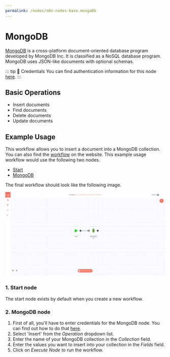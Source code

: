 ```yaml
---
permalink: /nodes/n8n-nodes-base.mongoDb
---
```


# MongoDB

[MongoDB](https://www.mongodb.com/) is a cross-platform document-oriented database program developed by MongoDB Inc. It is classified as a NoSQL database program. MongoDB uses JSON-like documents with optional schemas. 

::: tip 🔑 Credentials
You can find authentication information for this node [here](../../../credentials/MongoDB/README.md).
:::

## Basic Operations

- Insert documents
- Find documents
- Delete documents
- Update documents


## Example Usage

This workflow allows you to insert a document into a MongoDB collection. You can also find the [workflow](https://n8n.io/workflows/503) on the website. This example usage workflow would use the following two nodes.
- [Start](../../core-nodes/Start/README.md)
- [MongoDB]()

The final workflow should look like the following image.

![A workflow with the MongoDB node](./workflow.png)

### 1. Start node

The start node exists by default when you create a new workflow.

### 2. MongoDB node

1. First of all, you'll have to enter credentials for the MongoDB node. You can find out how to do that [here](../../../credentials/MongoDB/README.md).
2. Select 'Insert' from the *Operation* dropdown list.
3. Enter the name of your MongoDB collection in the *Collection* field.
4. Enter the values you want to insert into your collection in the *Fields* field.
5. Click on *Execute Node* to run the workflow.

